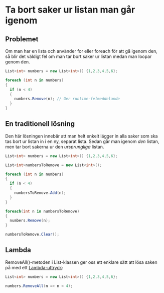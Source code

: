 # Ta bort saker ur listan man går igenom

## Problemet

Om man har en lista och använder for eller foreach för att gå igenom den, så blir det väldigt fel om man tar bort saker ur listan medan man loopar genom den.

```csharp
List<int> numbers = new List<int>() {1,2,3,4,5,6};

foreach (int n in numbers)
{
  if (n < 4)
  {
    numbers.Remove(n); // Ger runtime-felmeddelande
  }
}
```

## En traditionell lösning

Den här lösningen innebär att man helt enkelt lägger in alla saker som ska tas bort ur listan in i en ny, separat lista. Sedan går man igenom _den_ listan, men tar bort sakerna ur den _ursprungliga_ listan.

```csharp
List<int> numbers = new List<int>() {1,2,3,4,5,6};

List<int>numbersToRemove = new List<int>();

foreach (int n in numbers)
{
  if (n < 4)
  {
    numbersToRemove.Add(n);
  }
}

foreach(int n in numbersToRemove)
{
  numbers.Remove(n);
}

numbersToRemove.Clear();
```

## Lambda

RemoveAll\(\)-metoden i List-klassen ger oss ett enklare sätt att lösa saken på ­med ett [Lambda-uttryck](../grundlaeggande/delegates.md#lambdas):

```csharp
List<int> numbers = new List<int>() {1,2,3,4,5,6};

numbers.RemoveAll(n => n < 4);
```

